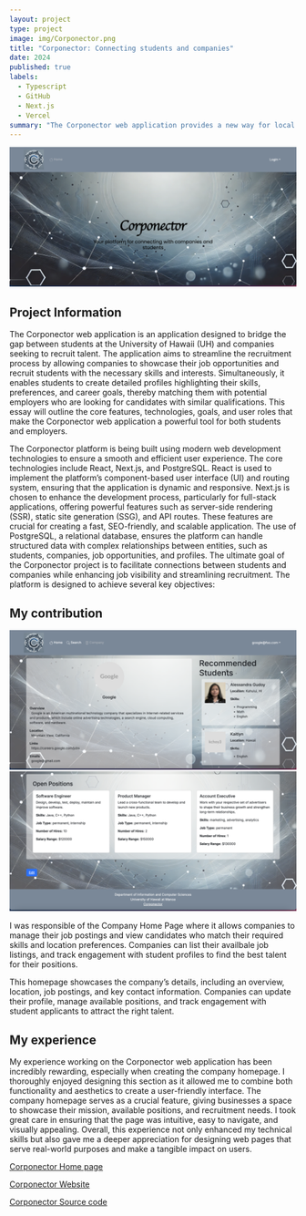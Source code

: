 ```yaml
---
layout: project
type: project
image: img/Corponector.png
title: "Corponector: Connecting students and companies"
date: 2024
published: true
labels:
  - Typescript
  - GitHub
  - Next.js
  - Vercel
summary: "The Corponector web application provides a new way for local and non-local companies who want to recruit students from UH to make their (potential) opportunities known to students."
---
```


<img class="img-fluid" src="../img/CorponectorLanding.png">

## Project Information
The Corponector web application is an application designed to bridge the gap between students at the University of Hawaii (UH) and companies seeking to recruit talent. The application aims to streamline the recruitment process by allowing companies to showcase their job opportunities and recruit students with the necessary skills and interests. Simultaneously, it enables students to create detailed profiles highlighting their skills, preferences, and career goals, thereby matching them with potential employers who are looking for candidates with similar qualifications. This essay will outline the core features, technologies, goals, and user roles that make the Corponector web application a powerful tool for both students and employers.

The Corponector platform is being built using modern web development technologies to ensure a smooth and efficient user experience. The core technologies include React, Next.js, and PostgreSQL. React is used to implement the platform’s component-based user interface (UI) and routing system, ensuring that the application is dynamic and responsive. Next.js is chosen to enhance the development process, particularly for full-stack applications, offering powerful features such as server-side rendering (SSR), static site generation (SSG), and API routes. These features are crucial for creating a fast, SEO-friendly, and scalable application. The use of PostgreSQL, a relational database, ensures the platform can handle structured data with complex relationships between entities, such as students, companies, job opportunities, and profiles.  The ultimate goal of the Corponector project is to facilitate connections between students and companies while enhancing job visibility and streamlining recruitment. The platform is designed to achieve several key objectives:

## My contribution

<img class="img-fluid" src="../img/CompanyHomePage1.png">
<img class="img-fluid" src="../img/CompanyHomePage2.png">

I was responsible of the Company Home Page where it allows companies to manage their job postings and view candidates who match their required skills and location preferences. Companies can list their availbale job listings, and track engagement with student profiles to find the best talent for their positions.

This homepage showcases the company’s details, including an overview, location, job postings, and key contact information. Companies can update their profile, manage available positions, and track engagement with student applicants to attract the right talent.


## My experience
My experience working on the Corponector web application has been incredibly rewarding, especially when creating the company homepage. I thoroughly enjoyed designing this section as it allowed me to combine both functionality and aesthetics to create a user-friendly interface. The company homepage serves as a crucial feature, giving businesses a space to showcase their mission, available positions, and recruitment needs. I took great care in ensuring that the page was intuitive, easy to navigate, and visually appealing. Overall, this experience not only enhanced my technical skills but also gave me a deeper appreciation for designing web pages that serve real-world purposes and make a tangible impact on users.

[Corponector Home page](https://corponector.github.io/)

[Corponector Website](https://corponector.vercel.app/)

[Corponector Source code](https://github.com/corponector/sourceCode)

